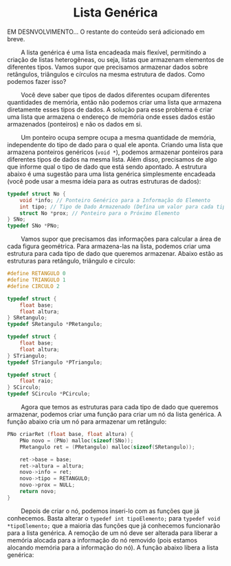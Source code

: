 <h1 align="center"> Lista Genérica </h1>

EM DESNVOLVIMENTO... O restante do conteúdo será adicionado em breve.


&emsp;&emsp; A lista genérica é uma lista encadeada mais flexível, permitindo a criação de listas heterogêneas, ou seja, listas que armazenam elementos de diferentes tipos. Vamos supor que precisamos armazenar dados sobre retângulos, triângulos e círculos na mesma estrutura de dados. Como podemos fazer isso?

&emsp;&emsp; Você deve saber que tipos de dados diferentes ocupam diferentes quantidades de memória, então não podemos criar uma lista que armazena diretamente esses tipos de dados. A solução para esse problema é criar uma lista que armazena o endereço de memória onde esses dados estão armazenados (ponteiros) e não os dados em si. 

&emsp;&emsp; Um ponteiro ocupa sempre ocupa a mesma quantidade de memória, independente do tipo de dado para o qual ele aponta. Criando uma lista que armazena ponteiros genéricos (`void *`), podemos armazenar ponteiros para diferentes tipos de dados na mesma lista. Além disso, precisamos de algo que informe qual o tipo de dado que está sendo apontado. A estrutura abaixo é uma sugestão para uma lista genérica simplesmente encadeada (você pode usar a mesma ideia para as outras estruturas de dados):
~~~c
typedef struct No {
	void *info; // Ponteiro Genérico para a Informação do Elemento
    int tipo; // Tipo de Dado Armazenado (Defina um valor para cada tipo de dado que você quer armazenar)
	struct No *prox; // Ponteiro para o Próximo Elemento
} SNo;
typedef SNo *PNo;
~~~

&emsp;&emsp; Vamos supor que precisamos das informações para calcular a área de cada figura geométrica. Para armazena-las na lista, podemos criar uma estrutura para cada tipo de dado que queremos armazenar. Abaixo estão as estruturas para retângulo, triângulo e círculo:
~~~c
#define RETANGULO 0
#define TRIANGULO 1
#define CIRCULO 2

typedef struct {
    float base;
    float altura;
} SRetangulo;
typedef SRetangulo *PRetangulo;

typedef struct {
    float base;
    float altura;
} STriangulo;
typedef STriangulo *PTriangulo;

typedef struct {
    float raio;
} SCirculo;
typedef SCirculo *PCirculo;
~~~

&emsp;&emsp; Agora que temos as estruturas para cada tipo de dado que queremos armazenar, podemos criar uma função para criar um nó da lista genérica. A função abaixo cria um nó para armazenar um retângulo:
~~~c
PNo criarRet (float base, float altura) {
    PNo novo = (PNo) malloc(sizeof(SNo));
    PRetangulo ret = (PRetangulo) malloc(sizeof(SRetangulo));

    ret->base = base;
    ret->altura = altura;
    novo->info = ret;
    novo->tipo = RETANGULO;
    novo->prox = NULL;
    return novo;
}
~~~

&emsp;&emsp; Depois de criar o nó, podemos inseri-lo com as funções que já conhecemos. Basta alterar o `typedef int tipoElemento;` para `typedef void *tipoElemento;` que a maioria das funções que já conhecemos funcionarão para a lista genérica. A remoção de um nó deve ser alterada para liberar a memória alocada para a informação do nó removido (pois estamos alocando memória para a informação do nó). A função abaixo libera a lista genérica:
~~~c




